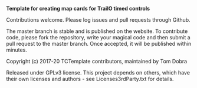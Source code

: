 **Template for creating map cards for TrailO timed controls**

Contributions welcome. Please log issues and pull requests through Github.

The master branch is stable and is published on the website. To contribute code, please fork the repository, write your magical code and then submit a pull request to the master branch. Once accepted, it will be published within minutes.

Copyright (c) 2017-20 TCTemplate contributors, maintained by Tom Dobra

Released under GPLv3 license. This project depends on others, which have their own licenses and authors - see Licenses3rdParty.txt for details.
